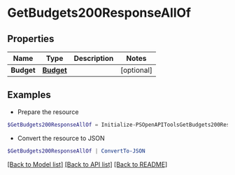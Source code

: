 # GetBudgets200ResponseAllOf
## Properties

Name | Type | Description | Notes
------------ | ------------- | ------------- | -------------
**Budget** | [**Budget**](Budget.md) |  | [optional] 

## Examples

- Prepare the resource
```powershell
$GetBudgets200ResponseAllOf = Initialize-PSOpenAPIToolsGetBudgets200ResponseAllOf  -Budget null
```

- Convert the resource to JSON
```powershell
$GetBudgets200ResponseAllOf | ConvertTo-JSON
```

[[Back to Model list]](../README.md#documentation-for-models) [[Back to API list]](../README.md#documentation-for-api-endpoints) [[Back to README]](../README.md)

